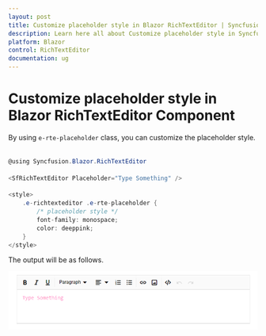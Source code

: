 ```yaml
---
layout: post
title: Customize placeholder style in Blazor RichTextEditor | Syncfusion
description: Learn here all about Customize placeholder style in Syncfusion Blazor RichTextEditor component and more.
platform: Blazor
control: RichTextEditor
documentation: ug
---
```


# Customize placeholder style in Blazor RichTextEditor Component

By using `e-rte-placeholder` class, you can customize the placeholder style.

```csharp

@using Syncfusion.Blazor.RichTextEditor

<SfRichTextEditor Placeholder="Type Something" />

<style>
    .e-richtexteditor .e-rte-placeholder {
        /* placeholder style */
        font-family: monospace;
        color: deeppink;
    }
</style>

```

The output will be as follows.

![Placeholder Edit](../images/placeholder-edit.png)